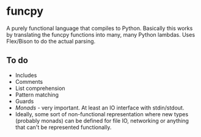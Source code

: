# funcpy
A purely functional language that compiles to Python. Basically this works by translating the funcpy functions into many, many Python lambdas. Uses Flex/Bison to do the actual parsing.

## To do
* Includes
* Comments
* List comprehension
* Pattern matching
* Guards
* *Monads* - very important. At least an IO interface with stdin/stdout.
* Ideally, some sort of non-functional representation where new types (probably monads) can be defined for file IO, networking or anything that can't be represented functionally.
